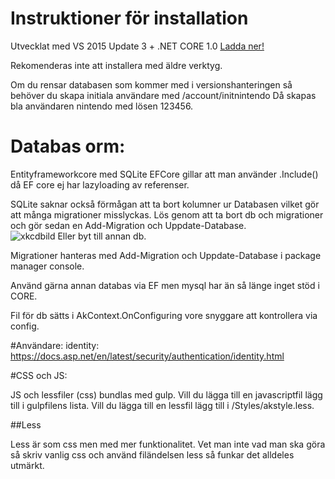 # Instruktioner för installation

Utvecklat med VS 2015 Update 3 + .NET CORE 1.0 
[Ladda ner!](https://www.microsoft.com/net/core#windows)

Rekomenderas inte att installera med äldre verktyg.

Om du rensar databasen som kommer med i versionshanteringen så behöver du skapa initiala användare med /account/initnintendo Då skapas bla användaren nintendo med lösen 123456.

# Databas orm:
Entityframeworkcore med SQLite
EFCore gillar att man använder .Include() då EF core ej har lazyloading av referenser.

SQLite saknar också förmågan att ta bort kolumner ur Databasen vilket gör att många migrationer misslyckas. Lös genom att ta bort db och migrationer och gör sedan en Add-Migration och Uppdate-Database. <br />
![xkcdbild](http://imgs.xkcd.com/comics/git.png)
Eller byt till annan db.

Migrationer hanteras med Add-Migration och Uppdate-Database i package manager console.

Använd gärna annan databas via EF men mysql har än så länge inget stöd i CORE.

Fil för db sätts i AkContext.OnConfiguring vore snyggare att kontrollera via config.

#Användare:
identity: 
https://docs.asp.net/en/latest/security/authentication/identity.html

#CSS och JS:

JS och lessfiler (css) bundlas med gulp. Vill du lägga till en javascriptfil lägg till i gulpfilens lista. Vill du lägga till en lessfil lägg till i /Styles/akstyle.less.

##Less

Less är som css men med mer funktionalitet. Vet man inte vad man ska göra så skriv vanlig css och använd filändelsen less så funkar det alldeles utmärkt.
